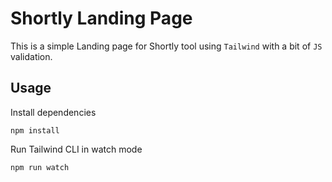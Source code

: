 # Shortly Landing Page

This is a simple Landing page for Shortly tool using `Tailwind` with a bit of `JS` validation.

## Usage

Install dependencies

```
npm install
```

Run Tailwind CLI in watch mode

```
npm run watch
```
